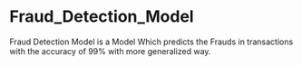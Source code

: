 # Fraud_Detection_Model
Fraud Detection Model is a Model Which predicts the Frauds in transactions with the accuracy of 99% with more generalized way. 
